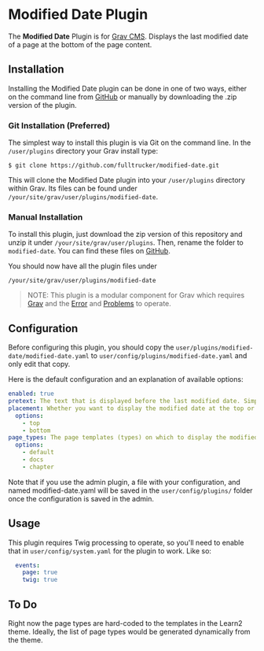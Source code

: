 # Modified Date Plugin

The **Modified Date** Plugin is for [Grav CMS](http://github.com/getgrav/grav). Displays the last modified date of a page at the bottom of the page content.

## Installation

Installing the Modified Date plugin can be done in one of two ways, either on the command line from [GitHub](https://github.com/fulltrucker/modified-date) or manually by downloading the .zip version of the plugin.

### Git Installation (Preferred)

The simplest way to install this plugin is via Git on the command line.  In the `/user/plugins` directory your Grav install type:

```shell
$ git clone https://github.com/fulltrucker/modified-date.git
```

This will clone the Modified Date plugin into your `/user/plugins` directory within Grav. Its files can be found under `/your/site/grav/user/plugins/modified-date`.

### Manual Installation

To install this plugin, just download the zip version of this repository and unzip it under `/your/site/grav/user/plugins`. Then, rename the folder to `modified-date`. You can find these files on [GitHub](https://github.com/fulltrucker/modified-date).

You should now have all the plugin files under

    /your/site/grav/user/plugins/modified-date

> NOTE: This plugin is a modular component for Grav which requires [Grav](http://github.com/getgrav/grav) and the [Error](https://github.com/getgrav/grav-plugin-error) and [Problems](https://github.com/getgrav/grav-plugin-problems) to operate.

## Configuration

Before configuring this plugin, you should copy the `user/plugins/modified-date/modified-date.yaml` to `user/config/plugins/modified-date.yaml` and only edit that copy.

Here is the default configuration and an explanation of available options:

```yaml
enabled: true
pretext: The text that is displayed before the last modified date. Simple text field, can accept Twig and Markdown.
placement: Whether you want to display the modified date at the top or the bottom of the content
  options:
    - top
    - bottom
page_types: The page templates (types) on which to display the modified date
  options:
    - default
    - docs
    - chapter
```

Note that if you use the admin plugin, a file with your configuration, and named modified-date.yaml will be saved in the `user/config/plugins/` folder once the configuration is saved in the admin.

## Usage

This plugin requires Twig processing to operate, so you'll need to enable that in `user/config/system.yaml` for the plugin to work. Like so:

```yaml
  events:
    page: true
    twig: true
```



## To Do

Right now the page types are hard-coded to the templates in the Learn2 theme. Ideally, the list of page types would be generated dynamically from the theme.

